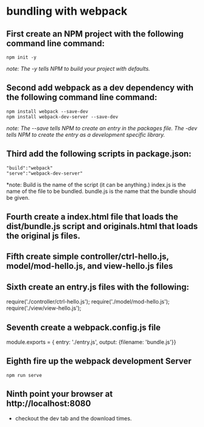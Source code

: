 # bundling with webpack

## First create an NPM project with the following command line command:

    npm init -y

*note: The -y tells NPM to build your project with defaults.*

## Second add webpack as a dev dependency with the following command line command:

    npm install webpack --save-dev
    npm install webpack-dev-server --save-dev

*note: The --save tells NPM to create an entry in the packages file.  The -dev tells NPM to create the entry as a development specific library.*

## Third add the following scripts in package.json:

    "build":"webpack"
    "serve":"webpack-dev-server"

*note: Build is the name of the script (it can be anything.)  index.js is the name of the file to be bundled.  bundle.js is the name that the bundle should be given.

## Fourth create a index.html file that loads the dist/bundle.js script and originals.html that loads the original js files.

## Fifth create simple controller/ctrl-hello.js, model/mod-hello.js, and view-hello.js files

## Sixth create an entry.js files with the following:

require('./controller/ctrl-hello.js');
require('./model/mod-hello.js');
require('./view/view-hello.js');

## Seventh create a webpack.config.js file

module.exports = { entry: './entry.js', output: {filename: 'bundle.js'}}

## Eighth fire up the webpack development Server

    npm run serve

## Ninth point your browser at http://localhost:8080
- checkout the dev tab and the download times.
